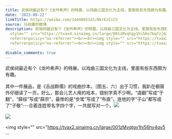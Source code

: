 ```yaml
---
title: 武侯祠最近有个《龙吟希声》的特展，以戏曲三国文化为主线，里面有些东西颇为有趣。其中一件展品，是《舌战群儒》的戏曲抄本。（图五、六）出于习惯，我趴在橱窗...
date: '2023-09-22'
linkTitle: https://weibo.com/1444865141/NkrEzCiCV
source: 马伯庸的微博
description: 武侯祠最近有个《龙吟希声》的特展，以戏曲三国文化为主线，里面有些东西颇为有趣。<br><br>其中一件展品，是《舌战群儒》的戏曲抄本。（图五、六）出于习惯，我趴在橱窗外仔细读了一页，好么，那会儿艺人用的戏本，错别字真不少啊。“虞翻”写成“于翻”，“薛综”写成“薛宗”，最惨的是“步骘”写成了“布直”，连他的字“子山”都写成了“子敬”---合着连姓带名字四个字，一共就写对一个。<img
  style="" src="https://tvax4.sinaimg.cn/large/001zMvqtgy1hi56e7bqfzj62c03401kz02.jpg"
  referrerpolicy="no-referrer"><br><br><img style="" src="https://tvax2.sinaimg.cn/large/001zMvqtgy1hi56htj2kxj62c0340e8302.jpg"
  referrerpolicy="no-referrer"><br><br><img style="" src="https://tvax2.sinaimg.cn/large/001zMvqtgy1hi56hy4qy5
  ...
disable_comments: true
---
```

武侯祠最近有个《龙吟希声》的特展，以戏曲三国文化为主线，里面有些东西颇为有趣。<br><br>其中一件展品，是《舌战群儒》的戏曲抄本。（图五、六）出于习惯，我趴在橱窗外仔细读了一页，好么，那会儿艺人用的戏本，错别字真不少啊。“虞翻”写成“于翻”，“薛综”写成“薛宗”，最惨的是“步骘”写成了“布直”，连他的字“子山”都写成了“子敬”---合着连姓带名字四个字，一共就写对一个。<img style="" src="https://tvax4.sinaimg.cn/large/001zMvqtgy1hi56e7bqfzj62c03401kz02.jpg" referrerpolicy="no-referrer"><br><br><img style="" src="https://tvax2.sinaimg.cn/large/001zMvqtgy1hi56htj2kxj62c0340e8302.jpg" referrerpolicy="no-referrer"><br><br><img style="" src="https://tvax2.sinaimg.cn/large/001zMvqtgy1hi56hy4qy5 ...